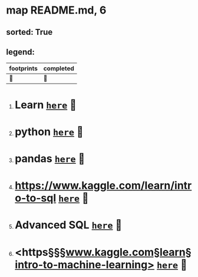 # map README.md, 6

## sorted: True


## legend:

| footprints | completed | 
|---|---|
| :footprints: | :green_heart: |




1. # Learn [`here`](./https§§§www.kaggle.com§learn/readme.md) :footprints:
1. # python [`here`](./https§§§www.kaggle.com§learn§python/readme.md) :green_heart:
1. # pandas [`here`](./https§§§www.kaggle.com§learn§pandas/readme.md) :green_heart:
1. # https://www.kaggle.com/learn/intro-to-sql [`here`](./https§§§www.kaggle.com§learn§intro-to-sql/readme.md) :footprints:
1. # Advanced SQL [`here`](./https§§§www.kaggle.com§learn§advanced-sql/readme.md) :green_heart:
1. # <https§§§www.kaggle.com§learn§intro-to-machine-learning> [`here`](./https§§§www.kaggle.com§learn§intro-to-machine-learning/readme.md) :footprints:

